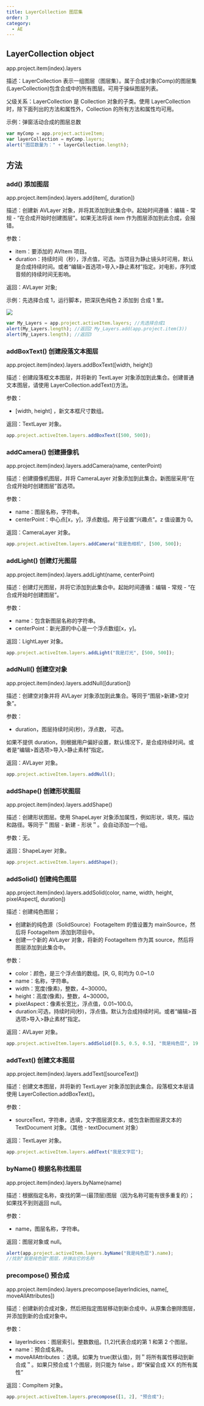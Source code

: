 ```yaml
---
title: LayerCollection 图层集
order: 3
category:
  - AE
---
```


## LayerCollection object

app.project.item(index).layers

描述：LayerCollection 表示一组图层（图层集）。属于合成对象(Comp)的图层集(LayerCollection)包含合成中的所有图层。可用于操纵图层列表。

父级关系：LayerCollection 是 Collection 对象的子类。使用 LayerCollection 时，除下面列出的方法和属性外，Collection 的所有方法和属性均可用。

示例：弹窗活动合成的图层总数

```javascript
var myComp = app.project.activeItem;
var layerCollection = myComp.layers;
alert("图层数量为：" + layerCollection.length);
```

## 方法

### add() 添加图层

app.project.item(index).layers.add(item[, duration])

描述：创建新 AVLayer 对象，并将其添加到此集合中。起始时间遵循：编辑 - 常规 -
“在合成开始时创建图层”。如果无法将该 item 作为图层添加到此合成，会报错。

参数：

- item：要添加的 AVItem 项目。
- duration：持续时间（秒），浮点值，可选。当项目为静止镜头时可用，默认是合成持续时间。或者“编辑>首选项>导入>静止素材”指定。对电影，序列或音频的持续时间无影响。

返回：AVLayer 对象;

示例：先选择合成 1，运行脚本，把深灰色纯色 2 添加到 合成 1 里。

![](https://mir.yuelili.com/wp-content/uploads/2021/07/59f87fb98b1eaea8853a67d04260432c.png)

```javascript
var My_Layers = app.project.activeItem.layers; //先选择合成1
alert(My_Layers.length); //返回2 My_Layers.add(app.project.item(3))
alert(My_Layers.length); //返回3
```

### addBoxText() 创建段落文本图层

app.project.item(index).layers.addBoxText([width, height])

描述：创建段落框文本图层，并将新的 TextLayer 对象添加到此集合。创建普通文本图层，请使用 LayerCollection.addText()方法。

参数：

- [width, height] ，新文本框尺寸数组。

返回：TextLayer 对象。

```javascript
app.project.activeItem.layers.addBoxText([500, 500]);
```

### addCamera() 创建摄像机

app.project.item(index).layers.addCamera(name, centerPoint)

描述：创建摄像机图层，并将 CameraLayer 对象添加到此集合。新图层采用“在合成开始时创建图层”首选项。

参数：

- name：图层名称，字符串。
- centerPoint：中心点[x，y]，浮点数组。用于设置“兴趣点”。z 值设置为 0。

返回：CameraLayer 对象。

```javascript
app.project.activeItem.layers.addCamera("我是色相机", [500, 500]);
```

### addLight() 创建灯光图层

app.project.item(index).layers.addLight(name, centerPoint)

描述：创建灯光图层，并将它添加到此集合中。起始时间遵循：编辑 - 常规 - “在合成开始时创建图层”。

参数：

- name：包含新图层名称的字符串。
- centerPoint：新光源的中心是一个浮点数组[x，y]。

返回：LightLayer 对象。

```javascript
app.project.activeItem.layers.addLight("我是灯光", [500, 500]);
```

### addNull() 创建空对象

app.project.item(index).layers.addNull([duration])

描述：创建空对象并将 AVLayer 对象添加到此集合。等同于“图层>新建>空对象”。

参数：

- duration，图层持续时间(秒)，浮点数， 可选。

如果不提供 duration，则根据用户偏好设置，默认情况下，是合成持续时间。或者是“编辑>首选项>导入>静止素材”指定。

返回：AVLayer 对象。

```javascript
app.project.activeItem.layers.addNull();
```

### addShape() 创建形状图层

app.project.item(index).layers.addShape()

描述：创建形状图层。使用 ShapeLayer 对象添加属性，例如形状，填充，描边和路径。等同于＂图层 - 新建 - 形状＂。会自动添加一个组。

参数：无。

返回：ShapeLayer 对象。

```javascript
app.project.activeItem.layers.addShape();
```

### addSolid() 创建纯色图层

app.project.item(index).layers.addSolid(color, name, width, height,
pixelAspect[, duration])

描述：创建纯色图层；

- 创建新的纯色源（SolidSource）FootageItem 的值设置为 mainSource，然后将 FootageItem 添加到项目中。
- 创建一个新的 AVLayer 对象，将新的 FootageItem 作为其 source，然后将图层添加到此集合中。

参数：

- color：颜色，是三个浮点值的数组。[R, G, B]均为 0.0~1.0
- name：名称，字符串。
- width：宽度(像素)，整数，4~30000。
- height：高度(像素)，整数，4~30000。
- pixelAspect：像素长宽比，浮点值，0.01~100.0。
- duration:可选，持续时间(秒)，浮点值。默认为合成持续时间。或者“编辑>首选项>导入>静止素材”指定。

返回：AVLayer 对象。

```javascript
app.project.activeItem.layers.addSolid([0.5, 0.5, 0.5], "我是纯色层", 1920, 1080, 1);
```

### addText() 创建文本图层

app.project.item(index).layers.addText([sourceText])

描述：创建文本图层，并将新的 TextLayer 对象添加到此集合。段落框文本层请使用 LayerCollection.addBoxText()。

参数：

- sourceText，字符串，选填，文字图层源文本，或包含新图层源文本的 TextDocument 对象。（其他 - textDocument 对象）

返回：TextLayer 对象。

```javascript
app.project.activeItem.layers.addText("我是文字层");
```

### byName() 根据名称找图层

app.project.item(index).layers.byName(name)

描述：根据指定名称，查找的第一(最顶层)图层（因为名称可能有很多重复的）；如果找不到则返回 null。

参数：

- name，图层名称，字符串。

返回：图层对象或 null。

```javascript
alert(app.project.activeItem.layers.byName("我是纯色层").name);
//找到"我是纯色层"图层，并弹出它的名称
```

### precompose() 预合成

app.project.item(index).layers.precompose(layerIndicies, name[,
moveAllAttributes])

描述：创建新的合成对象，然后把指定图层移动到新合成中。从原集合删除图层，并添加到新的合成对象中。

参数：

- layerIndices：图层索引。整数数组。[1,2]代表合成的第 1 和第 2 个图层。
- name：预合成名称。
- moveAllAttributes ：选填。如果为 true(默认值)，则＂将所有属性移动到新合成＂。如果只预合成 1 个图层，则只能为 false 。即“保留合成 XX 的所有属性”

返回：CompItem 对象。

```javascript
app.project.activeItem.layers.precompose([1, 2], "预合成");
```
